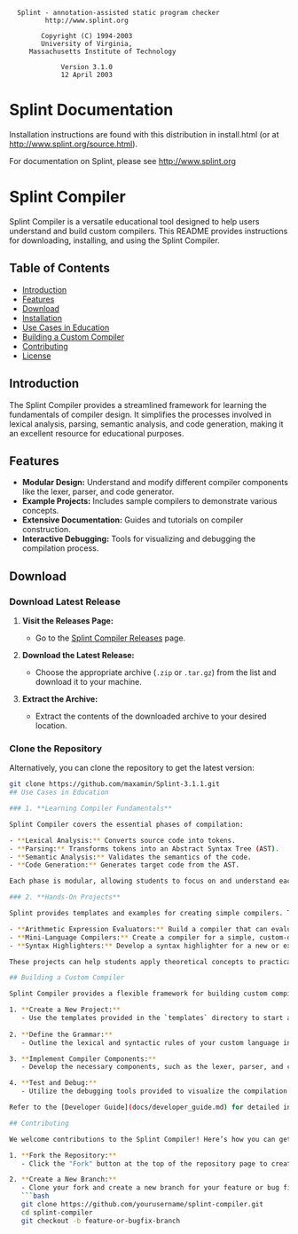 	  Splint - annotation-assisted static program checker
			 http://www.splint.org

			Copyright (C) 1994-2003
			University of Virginia,
		 Massachusetts Institute of Technology
		 
			     Version 3.1.0
			     12 April 2003

Splint Documentation
====================

Installation instructions are found with this distribution in
install.html (or at http://www.splint.org/source.html).

For documentation on Splint, please see http://www.splint.org

# Splint Compiler

Splint Compiler is a versatile educational tool designed to help users understand and build custom compilers. This README provides instructions for downloading, installing, and using the Splint Compiler.

## Table of Contents

- [Introduction](#introduction)
- [Features](#features)
- [Download](#download)
- [Installation](#installation)
- [Use Cases in Education](#use-cases-in-education)
- [Building a Custom Compiler](#building-a-custom-compiler)
- [Contributing](#contributing)
- [License](#license)

## Introduction

The Splint Compiler provides a streamlined framework for learning the fundamentals of compiler design. It simplifies the processes involved in lexical analysis, parsing, semantic analysis, and code generation, making it an excellent resource for educational purposes.

## Features

- **Modular Design:** Understand and modify different compiler components like the lexer, parser, and code generator.
- **Example Projects:** Includes sample compilers to demonstrate various concepts.
- **Extensive Documentation:** Guides and tutorials on compiler construction.
- **Interactive Debugging:** Tools for visualizing and debugging the compilation process.

## Download

### Download Latest Release

1. **Visit the Releases Page:**
   - Go to the [Splint Compiler Releases](https://github.com/yourusername/splint-compiler/releases) page.

2. **Download the Latest Release:**
   - Choose the appropriate archive (`.zip` or `.tar.gz`) from the list and download it to your machine.

3. **Extract the Archive:**
   - Extract the contents of the downloaded archive to your desired location.

### Clone the Repository

Alternatively, you can clone the repository to get the latest version:

```bash
git clone https://github.com/maxamin/Splint-3.1.1.git
## Use Cases in Education

### 1. **Learning Compiler Fundamentals**

Splint Compiler covers the essential phases of compilation:

- **Lexical Analysis:** Converts source code into tokens.
- **Parsing:** Transforms tokens into an Abstract Syntax Tree (AST).
- **Semantic Analysis:** Validates the semantics of the code.
- **Code Generation:** Generates target code from the AST.

Each phase is modular, allowing students to focus on and understand each stage individually. This modularity makes it easier to grasp how each component works and how they interact with each other within a compiler.

### 2. **Hands-On Projects**

Splint provides templates and examples for creating simple compilers. These projects allow learners to gain practical experience and deepen their understanding of compiler construction. Example projects include:

- **Arithmetic Expression Evaluators:** Build a compiler that can evaluate arithmetic expressions.
- **Mini-Language Compilers:** Create a compiler for a simple, custom-designed language.
- **Syntax Highlighters:** Develop a syntax highlighter for a new or existing language.

These projects can help students apply theoretical concepts to practical scenarios, enhancing their learning experience.

## Building a Custom Compiler

Splint Compiler provides a flexible framework for building custom compilers. Here’s how to get started:

1. **Create a New Project:**
   - Use the templates provided in the `templates` directory to start a new compiler project.
   
2. **Define the Grammar:**
   - Outline the lexical and syntactic rules of your custom language in a grammar definition file.

3. **Implement Compiler Components:**
   - Develop the necessary components, such as the lexer, parser, and code generator, based on your language’s requirements.

4. **Test and Debug:**
   - Utilize the debugging tools provided to visualize the compilation process and troubleshoot any issues.

Refer to the [Developer Guide](docs/developer_guide.md) for detailed instructions on creating and testing your custom compiler.

## Contributing

We welcome contributions to the Splint Compiler! Here’s how you can get involved:

1. **Fork the Repository:**
   - Click the "Fork" button at the top of the repository page to create your own fork of the Splint Compiler.

2. **Create a New Branch:**
   - Clone your fork and create a new branch for your feature or bug fix.
   ```bash
   git clone https://github.com/yourusername/splint-compiler.git
   cd splint-compiler
   git checkout -b feature-or-bugfix-branch

